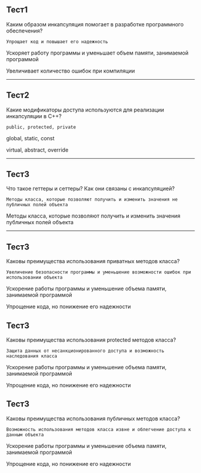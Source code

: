 ## Тест1

Каким образом инкапсуляция помогает в разработке программного обеспечения?


`Упрощает код и повышает его надежность`

Ускоряет работу программы и уменьшает объем памяти, занимаемой программой

Увеличивает количество ошибок при компиляции


------


## Тест2

Какие модификаторы доступа используются для реализации инкапсуляции в С++?

`public, protected, private`

global, static, const

virtual, abstract, override


------



## Тест3

Что такое геттеры и сеттеры? Как они связаны с инкапсуляцией?

`Методы класса, которые позволяют получить и изменить значения не публичных полей объекта`

Методы класса, которые позволяют получить и изменить значения публичных полей объекта


-----

## Тест3

Каковы преимущества использования приватных методов класса?

`Увеличение безопасности программы и уменьшение возможности ошибок при использовании объекта`

Ускорение работы программы и уменьшение объема памяти, занимаемой программой

Упрощение кода, но понижение его надежности

## Тест3

Каковы преимущества использования protected методов класса?

`Защита данных от несанкционированного доступа и возможность наследования класса`

Ускорение работы программы и уменьшение объема памяти, занимаемой программой

Упрощение кода, но понижение его надежности

## Тест3

Каковы преимущества использования публичных методов класса?

`Возможность использования методов класса извне и облегчение доступа к данным объекта`

Ускорение работы программы и уменьшение объема памяти, занимаемой программой

Упрощение кода, но понижение его надежности
